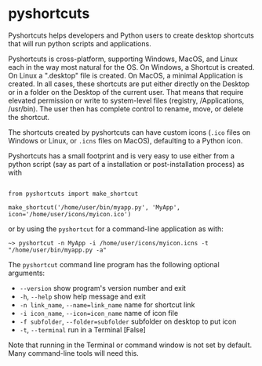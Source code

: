 # pyshortcuts

Pyshortcuts helps developers and Python users to create desktop shortcuts
that will run python scripts and applications.

Pyshortcuts is cross-platform, supporting Windows, MacOS, and Linux each in
the way most natural for the OS.  On Windows, a Shortcut is created.  On
Linux a ".desktop" file is created.  On MacOS, a minimal Application is
created.  In all cases, these shortcuts are put either directly on the
Desktop or in a folder on the Desktop of the current user.  That means that
require elevated permission or write to system-level files (registry,
/Applications, /usr/bin).  The user then has complete control to rename,
move, or delete the shortcut.

The shortcuts created by pyshortcuts can have custom icons (`.ico` files on
Windows or Linux, or `.icns` files on MacOS), defaulting to a Python icon.

Pyshortcuts has a small footprint and is very easy to use either from a
python script (say as part of a installation or post-installation process)
as with

```

from pyshortcuts import make_shortcut

make_shortcut('/home/user/bin/myapp.py', 'MyApp', icon='/home/user/icons/myicon.ico')

```

or by using  the `pyshortcut` for a command-line application as with:


```
~> pyshortcut -n MyApp -i /home/user/icons/myicon.icns -t "/home/user/bin/myapp.py -a"

```

The `pyshortcut` command line program has the following optional arguments:

  * `--version`           show program's version number and exit
  * `-h`, `--help`        show help message and exit
  * `-n link_name`, `--name=link_name`  name for shortcut link
  * `-i icon_name`, `--icon=icon_name`  name of icon file
  * `-f subfolder`, `--folder=subfolder` subfolder on desktop to put icon
  * `-t`, `--terminal`   run in a Terminal [False]


Note that running in the Terminal or command window is not set by default.
Many command-line tools will need this.
